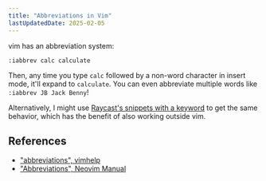```yaml
---
title: "Abbreviations in Vim"
lastUpdatedDate: 2025-02-05
---
```


vim has an abbreviation system:

```vimscript
:iabbrev calc calculate
```

Then, any time you type `calc` followed by a non-word character in insert mode, it'll expand to `calculate`.
You can even abbreviate multiple words like `:iabbrev JB Jack Benny`!

Alternatively, I might use [Raycast's snippets with a keyword](https://manual.raycast.com/snippets) to get the same behavior,
which has the benefit of also working outside vim.

## References

- ["abbreviations", vimhelp](https://vimhelp.org/map.txt.html#abbreviations)
- ["Abbreviations", Neovim Manual](https://neovim.io/doc/user/usr_24.html#24.7)